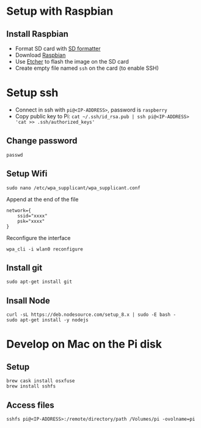 # Setup with Raspbian

## Install Raspbian

- Format SD card with [SD formatter](https://www.sdcard.org/downloads/formatter_4/index.html)
- Download [Raspbian](https://www.raspberrypi.org/downloads/)
- Use [Etcher](https://etcher.io) to flash the image on the SD card
- Create empty file named `ssh` on the card (to enable SSH)

# Setup ssh

- Connect in ssh with `pi@<IP-ADDRESS>`, password is `raspberry`
- Copy public key to Pi: `cat ~/.ssh/id_rsa.pub | ssh pi@<IP-ADDRESS> 'cat >> .ssh/authorized_keys'`

## Change password

`passwd`

## Setup Wifi

```
sudo nano /etc/wpa_supplicant/wpa_supplicant.conf
```

Append at the end of the file

```
network={
    ssid="xxxx"
    psk="xxxx"
}
```

Reconfigure the interface

```
wpa_cli -i wlan0 reconfigure
```

## Install git

`sudo apt-get install git`

## Insall Node

```
curl -sL https://deb.nodesource.com/setup_8.x | sudo -E bash -
sudo apt-get install -y nodejs
```

# Develop on Mac on the Pi disk

## Setup

```
brew cask install osxfuse
brew install sshfs
```

## Access files

`sshfs pi@<IP-ADDRESS>:/remote/directory/path /Volumes/pi -ovolname=pi`
